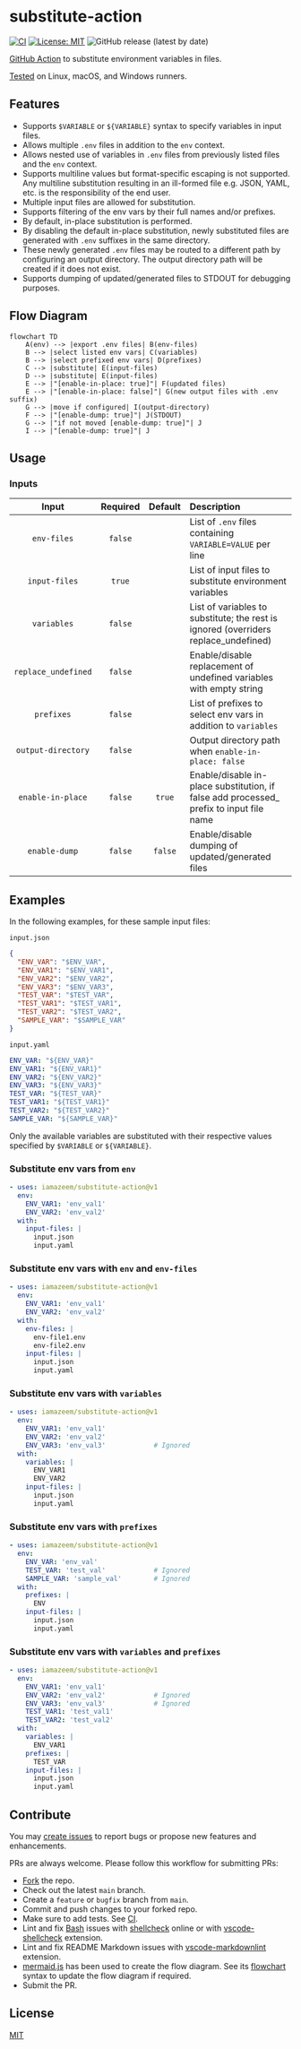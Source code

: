# substitute-action

[![CI](https://github.com/iamazeem/substitute-action/actions/workflows/ci.yml/badge.svg?branch=main)](https://github.com/iamAzeem/substitute-action/actions/workflows/ci.yml)
[![License: MIT](https://img.shields.io/badge/license-MIT-darkgreen.svg?style=flat-square)](https://github.com/iamAzeem/substitute-action/blob/master/LICENSE)
![GitHub release (latest by date)](https://img.shields.io/github/v/release/iamAzeem/substitute-action?style=flat-square)

[GitHub Action](https://docs.github.com/en/actions) to substitute environment
variables in files.

[Tested](.github/workflows/ci.yml) on Linux, macOS, and Windows runners.

## Features

- Supports `$VARIABLE` or `${VARIABLE}` syntax to specify variables in input
  files.
- Allows multiple `.env` files in addition to the `env` context.
- Allows nested use of variables in `.env` files from previously listed files
  and the `env` context.
- Supports multiline values but format-specific escaping is not supported. Any
  multiline substitution resulting in an ill-formed file e.g. JSON, YAML, etc.
  is the responsibility of the end user.
- Multiple input files are allowed for substitution.
- Supports filtering of the env vars by their full names and/or prefixes.
- By default, in-place substitution is performed.
- By disabling the default in-place substitution, newly substituted files are
  generated with `.env` suffixes in the same directory.
- These newly generated `.env` files may be routed to a different path by
  configuring an output directory. The output directory path will be created if
  it does not exist.
- Supports dumping of updated/generated files to STDOUT for debugging purposes.

## Flow Diagram

```mermaid
flowchart TD
    A(env) --> |export .env files| B(env-files)
    B --> |select listed env vars| C(variables)
    B --> |select prefixed env vars| D(prefixes)
    C --> |substitute| E(input-files)
    D --> |substitute| E(input-files)
    E --> |"[enable-in-place: true]"| F(updated files)
    E --> |"[enable-in-place: false]"| G(new output files with .env suffix)
    G --> |move if configured| I(output-directory)
    F --> |"[enable-dump: true]"| J(STDOUT)
    G --> |"if not moved [enable-dump: true]"| J
    I --> |"[enable-dump: true]"| J
```

## Usage

### Inputs

|       Input        | Required | Default | Description                                                                             |
| :----------------: | :------: | :-----: | :-----------------------------------------------------------------------------------    |
|    `env-files`     | `false`  |         | List of `.env` files containing `VARIABLE=VALUE` per line                               |
|   `input-files`    |  `true`  |         | List of input files to substitute environment variables                                 |
|    `variables`     | `false`  |         | List of variables to substitute; the rest is ignored (overriders replace_undefined)     |
| `replace_undefined`| `false`  |         | Enable/disable replacement of undefined variables with empty string                     |
|     `prefixes`     | `false`  |         | List of prefixes to select env vars in addition to `variables`                          |
| `output-directory` | `false`  |         | Output directory path when `enable-in-place: false`                                     |
| `enable-in-place`  | `false`  | `true`  | Enable/disable in-place substitution, if false add processed_ prefix to input file name |
|   `enable-dump`    | `false`  | `false` | Enable/disable dumping of updated/generated files                                       |

## Examples

In the following examples, for these sample input files:

`input.json`

```json
{
  "ENV_VAR": "$ENV_VAR",
  "ENV_VAR1": "$ENV_VAR1",
  "ENV_VAR2": "$ENV_VAR2",
  "ENV_VAR3": "$ENV_VAR3",
  "TEST_VAR": "$TEST_VAR",
  "TEST_VAR1": "$TEST_VAR1",
  "TEST_VAR2": "$TEST_VAR2",
  "SAMPLE_VAR": "$SAMPLE_VAR"
}
```

`input.yaml`

```yaml
ENV_VAR: "${ENV_VAR}"
ENV_VAR1: "${ENV_VAR1}"
ENV_VAR2: "${ENV_VAR2}"
ENV_VAR3: "${ENV_VAR3}"
TEST_VAR: "${TEST_VAR}"
TEST_VAR1: "${TEST_VAR1}"
TEST_VAR2: "${TEST_VAR2}"
SAMPLE_VAR: "${SAMPLE_VAR}"
```

Only the available variables are substituted with their respective values
specified by `$VARIABLE` or `${VARIABLE}`.

### Substitute env vars from `env`

```yml
- uses: iamazeem/substitute-action@v1
  env:
    ENV_VAR1: 'env_val1'
    ENV_VAR2: 'env_val2'
  with:
    input-files: |
      input.json
      input.yaml
```

### Substitute env vars with `env` and `env-files`

```yml
- uses: iamazeem/substitute-action@v1
  env:
    ENV_VAR1: 'env_val1'
    ENV_VAR2: 'env_val2'
  with:
    env-files: |
      env-file1.env
      env-file2.env
    input-files: |
      input.json
      input.yaml
```

### Substitute env vars with `variables`

```yml
- uses: iamazeem/substitute-action@v1
  env:
    ENV_VAR1: 'env_val1'
    ENV_VAR2: 'env_val2'
    ENV_VAR3: 'env_val3'            # Ignored
  with:
    variables: |
      ENV_VAR1
      ENV_VAR2
    input-files: |
      input.json
      input.yaml
```

### Substitute env vars with `prefixes`

```yml
- uses: iamazeem/substitute-action@v1
  env:
    ENV_VAR: 'env_val'
    TEST_VAR: 'test_val'            # Ignored
    SAMPLE_VAR: 'sample_val'        # Ignored
  with:
    prefixes: |
      ENV
    input-files: |
      input.json
      input.yaml
```

### Substitute env vars with `variables` and `prefixes`

```yml
- uses: iamazeem/substitute-action@v1
  env:
    ENV_VAR1: 'env_val1'
    ENV_VAR2: 'env_val2'            # Ignored
    ENV_VAR3: 'env_val3'            # Ignored
    TEST_VAR1: 'test_val1'
    TEST_VAR2: 'test_val2'
  with:
    variables: |
      ENV_VAR1
    prefixes: |
      TEST_VAR
    input-files: |
      input.json
      input.yaml
```

## Contribute

You may [create
issues](https://github.com/iamazeem/substitute-action/issues/new/choose) to report
bugs or propose new features and enhancements.

PRs are always welcome. Please follow this workflow for submitting PRs:

- [Fork](https://github.com/iamazeem/substitute-action/fork) the repo.
- Check out the latest `main` branch.
- Create a `feature` or `bugfix` branch from `main`.
- Commit and push changes to your forked repo.
- Make sure to add tests. See [CI](./.github/workflows/ci.yml).
- Lint and fix
  [Bash](https://www.gnu.org/savannah-checkouts/gnu/bash/manual/bash.html)
  issues with [shellcheck](https://www.shellcheck.net/) online or with
  [vscode-shellcheck](https://github.com/vscode-shellcheck/vscode-shellcheck)
  extension.
- Lint and fix README Markdown issues with
  [vscode-markdownlint](https://github.com/DavidAnson/vscode-markdownlint)
  extension.
- [mermaid.js](https://mermaid.js.org/) has been used to create the flow
  diagram. See its [flowchart](https://mermaid.js.org/syntax/flowchart.html)
  syntax to update the flow diagram if required.
- Submit the PR.

## License

[MIT](LICENSE)
